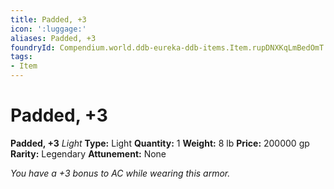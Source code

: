 ```yaml
---
title: Padded, +3
icon: ':luggage:'
aliases: Padded, +3
foundryId: Compendium.world.ddb-eureka-ddb-items.Item.rupDNXKqLmBedOmT
tags:
- Item
---
```


# Padded, +3

**Padded, +3**
_Light_
**Type:** Light
**Quantity:** 1
**Weight:** 8 lb
**Price:** 200000 gp
**Rarity:** Legendary
**Attunement:** None

*You have a +3 bonus to AC while wearing this armor.*
